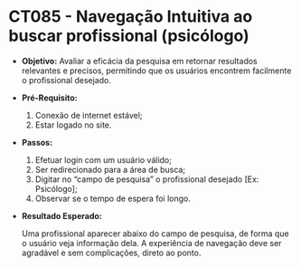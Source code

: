 # CT085 - Navegação Intuitiva ao buscar profissional (psicólogo)

- **Objetivo:** Avaliar a eficácia da pesquisa em retornar resultados relevantes e precisos, permitindo que os usuários encontrem facilmente o profissional desejado.

- **Pré-Requisito:**
    1. Conexão de internet estável;
    2. Estar logado no site.

- **Passos:**
    1. Efetuar login com um usuário válido;
    2. Ser redirecionado para a área de busca;
    3. Digitar no “campo de pesquisa” o profissional desejado [Ex: Psicólogo];
    4. Observar se o tempo de espera foi longo.

- **Resultado Esperado:**
    
    Uma profissional aparecer abaixo do campo de pesquisa, de forma que o usuário veja informação dela. A experiência de navegação deve ser agradável e sem complicações, direto ao ponto.